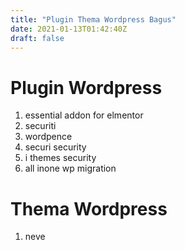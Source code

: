 ```yaml
---
title: "Plugin Thema Wordpress Bagus"
date: 2021-01-13T01:42:40Z
draft: false
---
```


# Plugin Wordpress
1. essential addon for elmentor
2. securiti
3. wordpence
4. securi security
5. i themes security
6. all inone wp migration

# Thema Wordpress
1. neve

